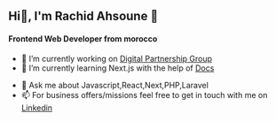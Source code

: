 ##  Hi👋, I'm Rachid Ahsoune 👋


####  Frontend Web Developer from morocco

- 🔭 I’m currently working on [Digital Partnership Group](https://digital-partnership.com/ "Digital Partnership Group")
- 🌱 I’m currently learning Next.js with the help of [Docs](https://nextjs.org/docs/ "Next.js documentation")
<!-- - 👯 I’m looking to collaborate on ...
- 🤔 I’m looking for help with ... -->
- 💬 Ask me about Javascript,React,Next,PHP,Laravel
- 📫 For business offers/missions feel free to get in touch with me on [Linkedin](https://www.linkedin.com/in/rachid-ahsoune-308a971a3/ "Linkedin")
<!-- - 😄 Pronouns: ...
- ⚡ Fun fact: ... -->

